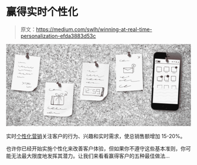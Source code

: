 # 赢得实时个性化

> 原文：<https://medium.com/swlh/winning-at-real-time-personalization-efda3883d53c>

![](img/4bbd8607d257baa74650f9ccf5585e97.png)

实时[个性化营销](https://www.mckinsey.com/business-functions/marketing-and-sales/our-insights/the-heartbeat-of-modern-marketing)关注客户的行为、兴趣和实时需求，使总销售额增加 15-20%。

也许你已经开始实施个性化来改善客户体验，但如果你不遵守这些基本准则，你可能无法最大限度地发挥其潜力。让我们来看看赢得客户的五种最佳做法…